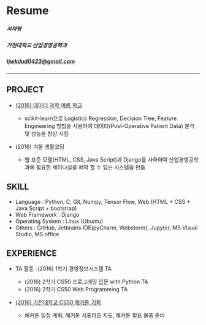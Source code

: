 # Resume
##### 서자영
##### 가천대학교 산업경영공학과
##### tjwkdud0423@gmail.com
-----
## PROJECT
- [(2016) 데이터 과학 여름 학교](http://www.slideshare.net/secret/qqci5maNeXIGz7)
	- scikit-learn으로 Logistics Regression, Decision Tree, Feature Engineering 방법을 사용하여 데이터(Post-Operative Patient Data) 분석 및 성능을 향상 시킴

- (2016) 겨울 생활코딩
	- 웹 표준 모델(HTML, CSS, Java Script)과 Django를 사하하여 산업경영공학과에 필요한 세미나실을 예약 할 수 있는 시스템을 만듦

## SKILL
- Language : Python, C, Git, Numpy, Tensor Flow, Web (HTML + CSS + Java Script + bootstrap)<br/>
- Web Framework : Django<br/>
- Operating System : Linux (Ubuntu)<br/>
- Others : GitHub, Jetbrains IDE(pyCharm, Webstorm),
            Jupyter, MS Visual Studio, MS office

## EXPERIENCE
- TA 활동 
	-(2016) 1학기 경영정보시스템 TA
	- (2016) 2학기 CS50 프로그래밍 입문 with Python TA
	- (2016) 2학기 CS50 Web Programming TA
	
- [(2016) 가천대학교 CS50 해커톤 기획](https://github.com/TeamLab/gachonhackday2016)
	- 해커톤 일정 계획, 해커톤 서포터즈 지도, 해커톤 필요 물품 준비
